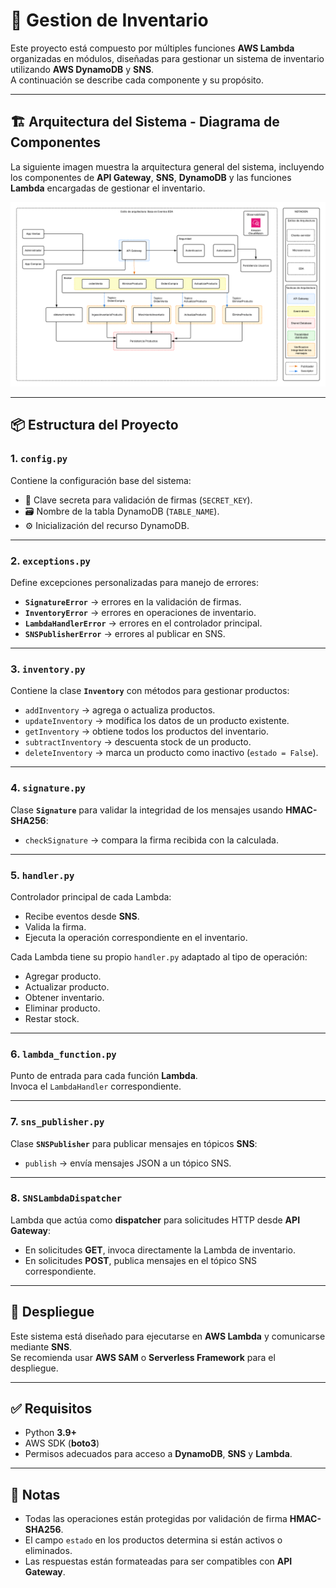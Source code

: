 # 🧩 Gestion de Inventario

Este proyecto está compuesto por múltiples funciones **AWS Lambda** organizadas en módulos, diseñadas para gestionar un sistema de inventario utilizando **AWS DynamoDB** y **SNS**.  
A continuación se describe cada componente y su propósito.

---

## 🏗️ Arquitectura del Sistema - Diagrama de Componentes

La siguiente imagen muestra la arquitectura general del sistema, incluyendo los componentes de **API Gateway**, **SNS**, **DynamoDB** y las funciones **Lambda** encargadas de gestionar el inventario.

![Arquitectura del Sistema](https://github.com/FelipeRojas15/Gestion-Inventario---Reto-Mercado-Libre/blob/main/Imagenes/Reto%201%20-%20Diagrama%20de%20componentes%20-%20Arquitectura_Reto_MELI.png)

---

## 📦 Estructura del Proyecto

### 1. `config.py`
Contiene la configuración base del sistema:

- 🔑 Clave secreta para validación de firmas (`SECRET_KEY`).
- 🗃️ Nombre de la tabla DynamoDB (`TABLE_NAME`).
- ⚙️ Inicialización del recurso DynamoDB.

---

### 2. `exceptions.py`
Define excepciones personalizadas para manejo de errores:

- **`SignatureError`** → errores en la validación de firmas.  
- **`InventoryError`** → errores en operaciones de inventario.  
- **`LambdaHandlerError`** → errores en el controlador principal.  
- **`SNSPublisherError`** → errores al publicar en SNS.

---

### 3. `inventory.py`
Contiene la clase **`Inventory`** con métodos para gestionar productos:

- `addInventory` → agrega o actualiza productos.  
- `updateInventory` → modifica los datos de un producto existente.  
- `getInventory` → obtiene todos los productos del inventario.  
- `subtractInventory` → descuenta stock de un producto.  
- `deleteInventory` → marca un producto como inactivo (`estado = False`).

---

### 4. `signature.py`
Clase **`Signature`** para validar la integridad de los mensajes usando **HMAC-SHA256**:

- `checkSignature` → compara la firma recibida con la calculada.

---

### 5. `handler.py`
Controlador principal de cada Lambda:

- Recibe eventos desde **SNS**.  
- Valida la firma.  
- Ejecuta la operación correspondiente en el inventario.

Cada Lambda tiene su propio `handler.py` adaptado al tipo de operación:

- Agregar producto.  
- Actualizar producto.  
- Obtener inventario.  
- Eliminar producto.  
- Restar stock.

---

### 6. `lambda_function.py`
Punto de entrada para cada función **Lambda**.  
Invoca el `LambdaHandler` correspondiente.

---

### 7. `sns_publisher.py`
Clase **`SNSPublisher`** para publicar mensajes en tópicos **SNS**:

- `publish` → envía mensajes JSON a un tópico SNS.

---

### 8. `SNSLambdaDispatcher`
Lambda que actúa como **dispatcher** para solicitudes HTTP desde **API Gateway**:

- En solicitudes **GET**, invoca directamente la Lambda de inventario.  
- En solicitudes **POST**, publica mensajes en el tópico SNS correspondiente.

---

## 🚀 Despliegue

Este sistema está diseñado para ejecutarse en **AWS Lambda** y comunicarse mediante **SNS**.  
Se recomienda usar **AWS SAM** o **Serverless Framework** para el despliegue.

---

## ✅ Requisitos

- Python **3.9+**  
- AWS SDK (**boto3**)  
- Permisos adecuados para acceso a **DynamoDB**, **SNS** y **Lambda**.

---

## 📌 Notas

- Todas las operaciones están protegidas por validación de firma **HMAC-SHA256**.  
- El campo `estado` en los productos determina si están activos o eliminados.  
- Las respuestas están formateadas para ser compatibles con **API Gateway**.
